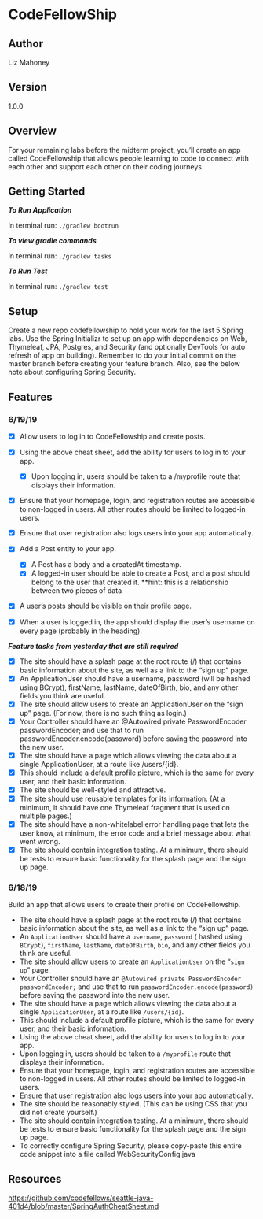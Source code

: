 # CodeFellowShip

## Author
Liz Mahoney

## Version 
1.0.0

## Overview
For your remaining labs before the midterm project, you’ll create an app called CodeFellowship that allows people 
learning to code to connect with each other and support each other on their coding journeys.

## Getting Started

***To Run Application***

In terminal run: `./gradlew bootrun`

***To view gradle commands***

In terminal run: `./gradlew tasks`

***To Run Test***

In terminal run: `./gradlew test`

## Setup

Create a new repo codefellowship to hold your work for the last 5 Spring labs. Use the Spring Initializr to set 
up an app with dependencies on Web, Thymeleaf, JPA, Postgres, and Security (and optionally DevTools for auto refresh 
of app on building). Remember to do your initial commit on the master branch before creating your feature branch. Also, 
see the below note about configuring Spring Security.

## Features

### 6/19/19
-[x] Allow users to log in to CodeFellowship and create posts.

-[x] Using the above cheat sheet, add the ability for users to log in to your app.
    -[x] Upon logging in, users should be taken to a /myprofile route that displays their information.
-[x] Ensure that your homepage, login, and registration routes are accessible to non-logged in users. All other routes 
should be limited to logged-in users.
-[x] Ensure that user registration also logs users into your app automatically.
-[X] Add a Post entity to your app.
    -[X] A Post has a body and a createdAt timestamp.
    -[X] A logged-in user should be able to create a Post, and a post should belong to the user that created it.
        **hint: this is a relationship between two pieces of data
-[X] A user’s posts should be visible on their profile page.
-[X] When a user is logged in, the app should display the user’s username on every page (probably in the heading).

***Feature tasks from yesterday that are still required***
-[x] The site should have a splash page at the root route (/) that contains basic information about the site, as well as 
a link to the “sign up” page.
-[x] An ApplicationUser should have a username, password (will be hashed using BCrypt), firstName, lastName, dateOfBirth,
 bio, and any other fields you think are useful.
-[X] The site should allow users to create an ApplicationUser on the “sign up” page. (For now, there is no such thing
 as 
login.)
-[x] Your Controller should have an @Autowired private PasswordEncoder passwordEncoder; and use that to run 
passwordEncoder.encode(password) before saving the password into the new user.
-[x] The site should have a page which allows viewing the data about a single ApplicationUser, at a route like /users/{id}.
-[X] This should include a default profile picture, which is the same for every user, and their basic information.
-[X] The site should be well-styled and attractive.
-[X] The site should use reusable templates for its information. (At a minimum, it should have one Thymeleaf fragment 
that is used on multiple pages.)
-[x] The site should have a non-whitelabel error handling page that lets the user know, at minimum, the error code and a 
brief message about what went wrong.
-[X] The site should contain integration testing. At a minimum, there should be tests to ensure basic functionality 
for 
the splash page and the sign up page.

### 6/18/19

Build an app that allows users to create their profile on CodeFellowship.

- The site should have a splash page at the root route (/) that contains basic information about the site, as well as 
a link to the “sign up” page.
- An `ApplicationUser` should have a `username`, `password` ( hashed using `BCrypt`), `firstName`, `lastName`, `dateOfBirth`, `bio`, 
and any other fields you think are useful.
- The site should allow users to create an `ApplicationUser` on the “`sign up`” page.
- Your Controller should have an `@Autowired private PasswordEncoder passwordEncoder;` and use that to run 
`passwordEncoder.encode(password)` before saving the password into the new user.
- The site should have a page which allows viewing the data about a single `ApplicationUser`, at a route like `/users/{id}`.
- This should include a default profile picture, which is the same for every user, and their basic information.
- Using the above cheat sheet, add the ability for users to log in to your app.
- Upon logging in, users should be taken to a `/myprofile` route that displays their information.
- Ensure that your homepage, login, and registration routes are accessible to non-logged in users. All other routes 
should be limited to logged-in users.
- Ensure that user registration also logs users into your app automatically.
- The site should be reasonably styled. (This can be using CSS that you did not create yourself.)
- The site should contain integration testing. At a minimum, there should be tests to ensure basic functionality for 
the splash page and the sign up page.
- To correctly configure Spring Security, please copy-paste this entire code snippet into a file called 
WebSecurityConfig.java

## Resources 
https://github.com/codefellows/seattle-java-401d4/blob/master/SpringAuthCheatSheet.md



